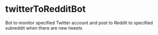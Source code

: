# twitterToRedditBot
Bot to monitor specified Twitter account and post to Reddit to specified subreddit when there are new tweets
